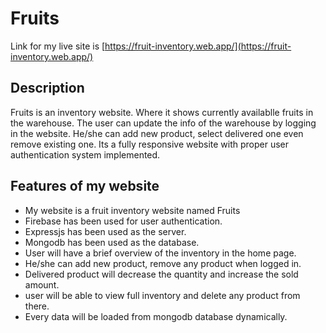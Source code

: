 # Fruits
Link for my live site is [https://fruit-inventory.web.app/](https://fruit-inventory.web.app/)

## Description
Fruits is an inventory website. Where it shows currently availablle fruits in the warehouse. The user can update the info of the warehouse by logging in the website. He/she can add new product, select delivered one even remove existing one. Its a fully responsive website with proper user authentication system implemented. 

## Features of my website

* My website is a fruit inventory website named Fruits
* Firebase has been used for user authentication.
* Expressjs has been used as the server.
* Mongodb has been used as the database.
* User will have a brief overview of the inventory in the home page. 
* He/she can add new product, remove any product when logged in.
* Delivered product will decrease the quantity and increase the sold amount.
* user will be able to view full inventory and delete any product from there.
* Every data will be loaded from mongodb database dynamically.